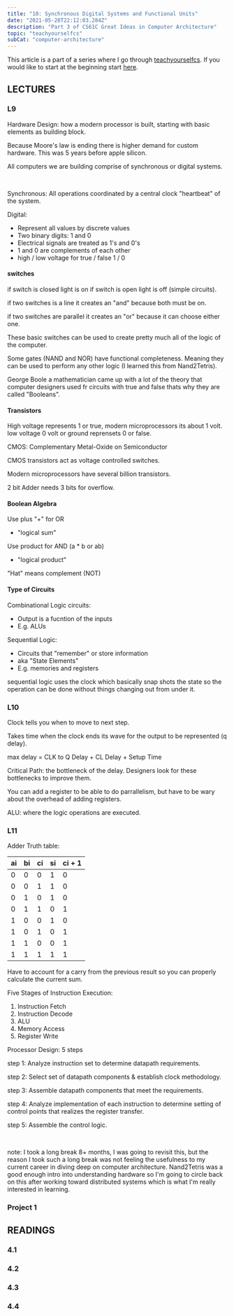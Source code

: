 ```yaml
---
title: "10: Synchronous Digital Systems and Functional Units"
date: "2021-05-28T22:12:03.284Z"
description: "Part 3 of CS61C Great Ideas in Computer Architecture"
topic: "teachyourselfcs"
subCat: "computer-architecture"
---
```


This article is a part of a series where I go through [teachyourselfcs](https://teachyourselfcs.com/).
If you would like to start at the beginning start [here](https://bpp.dev/articles/teachyourselfcs/programming/00-getting-started/).

## LECTURES

### L9

Hardware Design: how a modern processor is built,
starting with basic elements as building block.

Because Moore's law is ending there is higher demand for custom hardware. This was 5 years before apple silicon.

All computers we are building comprise of synchronous or digital systems.

<br>

Synchronous:
All operations coordinated by a central clock
"heartbeat" of the system.

Digital:

- Represent all values by discrete values
- Two binary digits: 1 and 0
- Electrical signals are treated as 1's and 0's
- 1 and 0 are complements of each other
- high / low voltage for true / false 1 / 0

#### switches

if switch is closed light is on if switch is open light is off (simple circuits).

if two switches is a line it creates an "and" because both must be on.

if two switches are parallel it creates an "or" because it can choose either one.

These basic switches can be used to create pretty much all of the logic of the computer.

Some gates (NAND and NOR) have functional completeness. Meaning they can be used to perform any other logic (I learned this from Nand2Tetris).

George Boole a mathematician came up with a lot of the theory that computer designers used fr circuits with true and false thats why they are called "Booleans".

#### Transistors

High voltage represents 1 or true, modern microprocessors its about 1 volt.
low voltage 0 volt or ground reprensets 0 or false.

CMOS: Complementary Metal-Oxide on Semiconductor

CMOS transistors act as voltage controlled switches.

Modern microprocessors have several billion transistors.

2 bit Adder needs 3 bits for overflow.

#### Boolean Algebra

Use plus "+" for OR

- "logical sum"

Use product for AND (a \* b or ab)

- "logical product"

"Hat" means complement (NOT)

#### Type of Circuits

Combinational Logic circuits:

- Output is a fucntion of the inputs
- E.g. ALUs

Sequential Logic:

- Circuits that "remember" or store information
- aka "State Elements"
- E.g. memories and registers

sequential logic uses the clock which basically snap shots the state
so the operation can be done without things changing out from under it.

### L10

Clock tells you when to move to next step.

Takes time when the clock ends its wave for the output to be represented (q delay).

max delay = CLK to Q Delay + CL Delay + Setup Time

Critical Path: the bottleneck of the delay. Designers look for these bottlenecks to improve them.

You can add a register to be able to do parrallelism, but have to be wary about the overhead of adding registers.

ALU: where the logic operations are executed.

### L11

Adder Truth table:

| ai  | bi  | ci  | si  | ci + 1 |
| --- | --- | --- | --- | ------ |
| 0   | 0   | 0   | 1   | 0      |
| 0   | 0   | 1   | 1   | 0      |
| 0   | 1   | 0   | 1   | 0      |
| 0   | 1   | 1   | 0   | 1      |
| 1   | 0   | 0   | 1   | 0      |
| 1   | 0   | 1   | 0   | 1      |
| 1   | 1   | 0   | 0   | 1      |
| 1   | 1   | 1   | 1   | 1      |

Have to account for a carry from the previous result so you can properly calculate the current sum.
<br>

Five Stages of Instruction Execution:

1. Instruction Fetch
2. Instruction Decode
3. ALU
4. Memory Access
5. Register Write

Processor Design: 5 steps

step 1: Analyze instruction set to determine datapath requirements.

step 2: Select set of datapath components & establish clock methodology.

step 3: Assemble datapath components that meet the requirements.

step 4: Analyze implementation of each instruction to determine setting of control points that realizes the register transfer.

step 5: Assemble the control logic.

<br>

note: I took a long break 8+ months, I was going to revisit this, but the reason I took such a long break was not feeling the usefulness to my current career in diving deep on computer architecture. Nand2Tetris was a good enough intro into understanding hardware so I'm going to circle back on this after working toward distributed systems which is what I'm really interested in learning.

### Project 1

## READINGS

### 4.1

### 4.2

### 4.3

### 4.4
